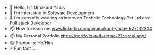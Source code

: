 - 👋 Hello, I’m Umakant Yadav
- 👀 I’m interested in Software Development
- 🌱 I’m currently  working as intern on Techpile Technology Pvt Ltd as a Full stack Developer
- 📫 How to reach me www.linkedin.com/in/umakant-yadav-627132304
- 📫 My Personal Portfolio https://portfolio-self-sigma-21.vercel.app/
- 😄 Pronouns: He/Him
- ⚡ Fun fact: ...

<!---
umakant214/umakant214 is a ✨ special ✨ repository because its `README.md` (this file) appears on your GitHub profile.
You can click the Preview link to take a look at your changes.
--->
